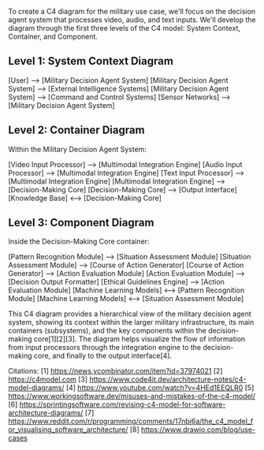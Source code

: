To create a C4 diagram for the military use case, we'll focus on the decision agent system that processes video, audio, and text inputs. We'll develop the diagram through the first three levels of the C4 model: System Context, Container, and Component.

## Level 1: System Context Diagram

[User] --> [Military Decision Agent System]
[Military Decision Agent System] --> [External Intelligence Systems]
[Military Decision Agent System] --> [Command and Control Systems]
[Sensor Networks] --> [Military Decision Agent System]

## Level 2: Container Diagram

Within the Military Decision Agent System:

[Video Input Processor] --> [Multimodal Integration Engine]
[Audio Input Processor] --> [Multimodal Integration Engine]
[Text Input Processor] --> [Multimodal Integration Engine]
[Multimodal Integration Engine] --> [Decision-Making Core]
[Decision-Making Core] --> [Output Interface]
[Knowledge Base] <--> [Decision-Making Core]

## Level 3: Component Diagram

Inside the Decision-Making Core container:

[Pattern Recognition Module] --> [Situation Assessment Module]
[Situation Assessment Module] --> [Course of Action Generator]
[Course of Action Generator] --> [Action Evaluation Module]
[Action Evaluation Module] --> [Decision Output Formatter]
[Ethical Guidelines Engine] --> [Action Evaluation Module]
[Machine Learning Models] <--> [Pattern Recognition Module]
[Machine Learning Models] <--> [Situation Assessment Module]

This C4 diagram provides a hierarchical view of the military decision agent system, showing its context within the larger military infrastructure, its main containers (subsystems), and the key components within the decision-making core[1][2][3]. The diagram helps visualize the flow of information from input processors through the integration engine to the decision-making core, and finally to the output interface[4].

Citations:
[1] https://news.ycombinator.com/item?id=37974021
[2] https://c4model.com
[3] https://www.code4it.dev/architecture-notes/c4-model-diagrams/
[4] https://www.youtube.com/watch?v=4HEd1EEQLR0
[5] https://www.workingsoftware.dev/misuses-and-mistakes-of-the-c4-model/
[6] https://sprintingsoftware.com/revising-c4-model-for-software-architecture-diagrams/
[7] https://www.reddit.com/r/programming/comments/17nbi6a/the_c4_model_for_visualising_software_architecture/
[8] https://www.drawio.com/blog/use-cases